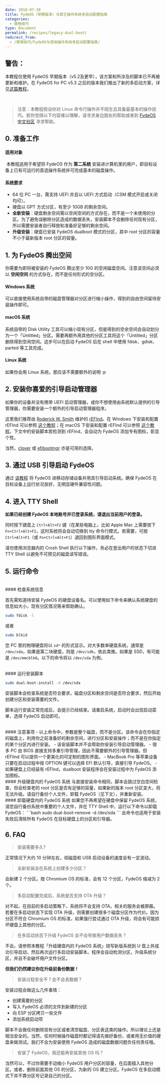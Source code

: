 ```yaml
---
date: 2018-07-30
title: FydeOS（早期版本）与其它操作系统多启动配置指南
categories:
  - 使用技巧
type: Document
permalink: /recipes/legacy-dual-boot/
redirect_from:
  - /使用技巧/FydeOS与其他操作系统多启动配置指南/
---
```


## 警告：
本教程仅使用 FydeOS 早期版本（v5.2及更早），该方案和所涉及的脚本已不再被更新和维护。在 FydeOS for PC v5.3 之后的版本我们推出了新的多启动方案，详见[这篇教程](/recipes/dual-boot/)。

<br>


> 注意：本教程假设你对 Linux 命令行操作并不陌生且具备最基本的操作技巧。若你觉得以下内容难以理解，请寻求身边朋友的帮助或者到 [FydeOS 中文社区](https://fydeos.com/community) 寻求帮助。


## 0. 准备工作
#### 适用对象

 本教程适用于希望将 FydeOS 作为 **第二系统** 安装进计算机里的用户，即目标设备上已有可运行的首选操作系统并可完成基本的磁盘操作。

#### 系统要求

 - 64 位 PC 一台，需支持 UEFI 并且以 UEFI 方式启动（CSM 模式开启或关闭均可）。
 - 硬盘以 GPT 方式分区，有至少 10GB 的剩余空间。
 - **全新安装**：硬盘剩余空间需以空闲空间的方式存在，而不是一个未使用的分区。为了避免误删除分区造成的数据丢失，安装脚本不会删除任何现有分区，所以需要安装者自行释放和准备好足够的剩余空间。
 - **升级安装**：硬盘已安装 FydeOS dualboot 模式的分区，其中 root 分区的容量不小于最新版本 root 分区的容量。


## 1. 为 FydeOS 腾出空间

你需要为即将被安装的 FydeOS 腾出至少 10G 的空闲磁盘空间。注意该空间必须以 **空闲空间** 的方式存在，而不是任何形式的空分区。

#### Windows 系统
可以直接使用系统自带的磁盘管理器对分区进行缩小操作，得到的自由空间留待安装操作即可。

#### macOS 系统
系统自带的 Disk Utility 工具可以缩小现有分区，但是得到的空余空间会自动划分为一个「Untitled」分区。需要再额外用其他的分区工具将这个「Untitled」分区删除得到空闲空间。这步可以在启动 FydeOS 后在 shell 中使用 fdisk、gdisk、parted 等工具完成。

#### Linux 系统
如果你会用 Linux 系统，那应该不需要额外的说明 :p


## 2. 安装你喜爱的引导启动管理器

如果你的设备并没有携带 UEFI 启动管理器，或你不想使用由系统默认提供的引导管理器，你需要安装一个额外的引导启动管理器程序。

这里我们推荐由 [Roderick W. Smith](mailto:rodsmith@rodsbooks.com) 维护的 [rEFInd](http://www.rodsbooks.com/refind/)。在 Windows 下安装和配置 rEFInd 可以参照 [这个教程](https://blog.csdn.net/windking21/article/details/50402933)；在 macOS 下安装和配置 rEFInd 可以参照 [这个教程](https://blog.csdn.net/xiaoshaxs/article/details/52016628)。下文中的安装脚本若检测到 rEFInd，会自动为 FydeOS 添加专有图标，彰显个性。

当然，[clover](https://sourceforge.net/projects/cloverefiboot/) 或 [efibootmgr](https://github.com/rhboot/efibootmgr) 亦是可用的选择。


## 3. 通过 USB 引导启动 FydeOS

通过 [该教程](https://fydeos.com/instructions-pc/) 将 FydeOS 进移动存储设备并用其引导启动系统。确保 FydeOS 在目标设备上运行状况良好，无明显硬件兼容性问题。


## 4. 进入 TTY Shell

**如果已经创建 FydeOS 本地账号并已登录系统，请退出当前用户的登录。**

同时按下键盘上 `Ctrl+Alt+F2` 键（在某些电脑上，比如 Apple Mac 上需要按下 `Fn+Ctrl+Alt+F2`，这时系统将会自动切换到 tty 命令行模式。若需要，可按 `Ctrl+Alt+F1`（或 `Fn+Ctrl+Alt+F1`）退回到图形界面模式。

请勿使用浏览器内的 Crosh Shell 执行以下操作，务必在登出用户的状态下切进 TTY Shell 以避免不可预见的磁盘读写错误。


## 5. 运行命令

<br>
#### 检查系统信息

首先需知道待安装 FydeOS 的硬盘设备名。可以使用如下命令来确认系统硬盘的信息如大小，现有分区情况等来帮助确认。

```bash
sudo fdisk -l
```
或者
```bash
sudo blkid
```
您 PC 里的物理硬盘将以 `sd*` 的形式显示。对大多数单硬盘系统，通常是 `/dev/sda`，如果是第二块硬盘，则是 `/dev/sdb`，依此类推。如果是 SSD，有可能是 `/dev/mmcblk0`。以下的命令将以 `/dev/sda` 为例。

<br>
#### 运行安装脚本

```bash
sudo dual-boot-install -d /dev/sda
```
安装脚本会检查系统是否符合要求，磁盘分区和剩余空间是否符合要求，然后开始创建分区和安装需要的文件。

脚本运行安装正常完成后，会提示已经结束。请重启系统，启动时会出现启动菜单，选择 FydeOS 启动即可。


<br>
#### 注意事项
 - 以上命令中，参数是整个磁盘，而不是分区。该命令会在你指定的磁盘上，利用你之前准备好的剩余空间，进行分区和安装操作；而不是在你指定的某个分区内进行安装。
 - 该安装脚本并不会帮助你安装引导启动管理器。
 - 很多 PC 由 BIOS 直接支持多重引导管理，因此不需要额外的引导管理器。但 rEFIind 可以提供一个更美化的可定制的图形界面。
 - MacBook Pro 等苹果设备只要在启动过程中按 OPTION 键可以选择 EFI 默认引导，直接引导 FydeOS。
 - 如果硬盘上已经装有 rEFInd，dualboot 安装程序会在安装过程中为 FydeOS 添加图标。

<br>
#### 升级硬盘内的 FydeOS 系统
与直接安装命令相同，脚本会跳过空白空间检查，但会检查老的 root 分区是否有足够的容量，如果新的版本 root 分区变大，将无法升级。请自行备份个人文件，卸载 FydeOS（见下文），并重新安装。


<br>
#### 卸载硬盘内的 FydeOS 系统
如果您不再希望在硬盘中保留 FydeOS 系统，请您自行备份系统中重要的个人文件，并在 TTY Shell 中，运行以下命令以卸载 FydeOS：
```bash
sudo dual-boot-remove -d /dev/sda
```
此命令也适用于安装失败后清除所有 FydeOS 在目标硬盘上的分区和引导器。


## 6. FAQ

> 安装需要多久?

正常情况下大约 10 分钟左右，视磁盘和 USB 启动设备的速度会有一定波动。


>全新安装会在系统上创建多少分区？

会新建 2 个分区。按 Chromium OS 的标准，会有 12 个分区，FydeOS 缩减为 2 个。


>多启动配置完成后，系统是否支持 OTA 升级？

对不起，在目前的多启动策略下，系统将不会支持 OTA，相关的服务会被屏蔽。若要在多启动状态下实现 OTA 升级，则需要创建很多个磁盘分区作为代价。因为分区不符合 Chromium OS 的标准，如果强行尝试通过 OTA 升级，将会有可能损坏硬盘上其他的分区。


>在多启动状态下升级 FydeOS 会不会导致用户数据丢失？

不会。请参照本教程「升级硬盘内的 FydeOS 系统」烧写新版系统到 U 盘上并成功引导启动，然后再次运行多启动安装脚本。程序会自动检测分区，升级系统分区，并且不会破坏用户文件分区。

**但我们仍然建议你在升级前备份数据！**



>安装过程安全不？会不会丢数据？

安装过程会做这么几件事情：
 - 创建需要的分区
 - 写入 FydeOS 必须的文件到新建的分区
 - 向 ESP 分区拷贝一些文件
 - 添加系统启动项

脚本不会做任何删除现有分区或者清空磁盘、分区表这类的操作。所以理论上还是相当安全的。当然，任何时候操作磁盘时都记得请先做好备份，或者用无价值的硬盘来做测试。我们不会为安装使用 FydeOS 造成的磁盘数据问题负任何责任哦。



>安装了 FydeOS，我还能再安装其他 OS 吗？

当然可以，不过你需要手动缩小 FydeOS 用户分区的容量，在后面插入其他分区。或者，删除前面其他 OS 的分区，为新的 OS 建立分区。FydeOS 在多启动模式下并不靠分区号记录自己的分区。